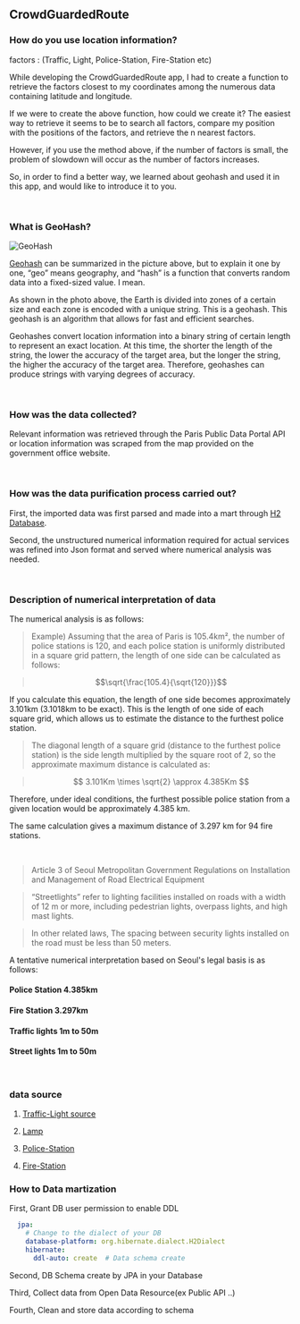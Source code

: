 ## CrowdGuardedRoute


### How do you use location information?

factors : (Traffic, Light, Police-Station, Fire-Station etc)

While developing the CrowdGuardedRoute app, I had to create a function to retrieve the factors closest to my coordinates among the numerous data containing latitude and longitude.

If we were to create the above function, how could we create it? The easiest way to retrieve it seems to be to search all factors, compare my position with the positions of the factors, and retrieve the n nearest factors.

However, if you use the method above, if the number of factors is small, the problem of slowdown will occur as the number of factors increases.

So, in order to find a better way, we learned about geohash and used it in this app, and would like to introduce it to you.

<br>

### What is GeoHash?

![GeoHash](https://img1.daumcdn.net/thumb/R1280x0/?scode=mtistory2&fname=https%3A%2F%2Fblog.kakaocdn.net%2Fdn%2FbmieYZ%2FbtqCRyUP4MI%2Fk27fNcYWYKuyqvWz1F6pUK%2Fimg.jpg, "GeoHash")

[Geohash](https://en.wikipedia.org/wiki/Geohash) can be summarized in the picture above, but to explain it one by one, “geo” means geography, and “hash” is a function that converts random data into a fixed-sized value. I mean.

As shown in the photo above, the Earth is divided into zones of a certain size and each zone is encoded with a unique string. This is a geohash. This geohash is an algorithm that allows for fast and efficient searches.

Geohashes convert location information into a binary string of certain length to represent an exact location. At this time, the shorter the length of the string, the lower the accuracy of the target area, but the longer the string, the higher the accuracy of the target area. Therefore, geohashes can produce strings with varying degrees of accuracy.


<br>

### How was the data collected?

Relevant information was retrieved through the Paris Public Data Portal API or location information was scraped from the map provided on the government office website.

<br>

### How was the data purification process carried out?

First, the imported data was first parsed and made into a mart through [H2 Database](https://www.h2database.com/html/main.html).

Second, the unstructured numerical information required for actual services was refined into Json format and served where numerical analysis was needed.

<br>

### Description of numerical interpretation of data

The numerical analysis is as follows:

> Example) Assuming that the area of Paris is 105.4km², the number of police stations is 120, and each police station is uniformly distributed in a square grid pattern, the length of one side can be calculated as follows:

> $$\sqrt{\frac{105.4}{\sqrt{120}}}$$

If you calculate this equation, the length of one side becomes approximately 3.101km (3.1018km to be exact). This is the length of one side of each square grid, which allows us to estimate the distance to the furthest police station.

> The diagonal length of a square grid (distance to the furthest police station) is the side length multiplied by the square root of 2, so the approximate maximum distance is calculated as:

> $$ 3.101Km \times \sqrt{2} \approx 4.385Km $$

Therefore, under ideal conditions, the furthest possible police station from a given location would be approximately 4.385 km.

The same calculation gives a maximum distance of 3.297 km for 94 fire stations.

<br>

> Article 3 of Seoul Metropolitan Government Regulations on Installation and Management of Road Electrical Equipment

> “Streetlights” refer to lighting facilities installed on roads with a width of 12 m or more, including pedestrian lights, overpass lights, and high mast lights.

> In other related laws, The spacing between security lights installed on the road must be less than 50 meters.

A tentative numerical interpretation based on Seoul's legal basis is as follows:

#### Police Station 4.385km
#### Fire Station 3.297km
#### Traffic lights 1m to 50m
#### Street lights 1m to 50m

<br>


### data source

1. [Traffic-Light source](https://opendata.paris.fr/explore/dataset/signalisation-tricolore/information/?disjunctive.lib_domain&disjunctive.lib_ouvrag&disjunctive.lib_regime&disjunctive.lib_voiedo&disjunctive.lib_region&disjunctive.lib_regi_1&disjunctive.lib_lumi_1&disjunctive.lib_lampef)

2. [Lamp](https://opendata.paris.fr/pages/catalogue/?q=lampadaire&disjunctive.theme&disjunctive.publisher&sort=modified)

3. [Police-Station](https://www.prefecturedepolice.interieur.gouv.fr/)

4. [Fire-Station](https://www.prefecturedepolice.interieur.gouv.fr/)

### How to  Data martization

 First, Grant DB user permission to enable DDL

```yml
  jpa:
    # Change to the dialect of your DB
    database-platform: org.hibernate.dialect.H2Dialect
    hibernate:
      ddl-auto: create  # Data schema create       
```

 Second, DB Schema create by JPA in your Database

 Third, Collect data from Open Data Resource(ex Public API ..)
 
 Fourth, Clean and store data according to schema
